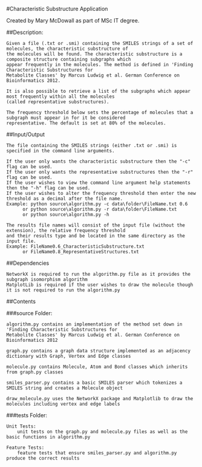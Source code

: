 #Characteristic Substructure Application

Created by Mary McDowall as part of MSc IT degree.

##Description:

    Given a file (.txt or .smi) containing the SMILES strings of a set of molecules, the characteristic substructure of
    the molecules will be found. The characteristic substructure is a composite structure containing subgraphs which
    appear frequently in the molecules. The method is defined in 'Finding Characteristic Substructures for 
    Metabolite Classes' by Marcus Ludwig et al. German Conference on Bioinformatics 2012.
     
    It is also possible to retrieve a list of the subgraphs which appear most frequently within all the molecules 
    (called representative substructures). 
    
    The frequency threshold below sets the percentage of molecules that a subgraph must appear in for it be considered
    representative. The default is set at 80% of the molecules. 
    
##Input/Output

    The file containing the SMILES strings (either .txt or .smi) is specified in the command line arguments.

    If the user only wants the characteristic substructure then the "-c" flag can be used.
    If the user only wants the representative substructures then the "-r" flag can be used.
    If the user wishes to view the command line argument help statements then the "-h" flag can be used.
    If the user wishes to alter the frequency threshold then enter the new threshold as a decimal after the file name.
    Example: python source\algorithm.py -c data\folder\FileName.txt 0.6
          or python source\algorithm.py -r data\folder\FileName.txt
          or python source\algorithm.py -h

    The results file names will consist of the input file (without the extension), the relative frequency threshold
    and their results type and be located in the same directory as the input file.
    Example: FileName0.6_CharacteristicSubstructure.txt
          or FileName0.8_RepresentativeStructures.txt
    
##Dependencies

    NetworkX is required to run the algorithm.py file as it provides the subgraph isomorphism algorithm
    MatplotLib is required if the user wishes to draw the molecule though it is not required to run the algorithm.py
    
##Contents 

###source Folder:

    algorithm.py contains an implementation of the method set down in 'Finding Characteristic Substructures for 
    Metabolite Classes' by Marcus Ludwig et al. German Conference on Bioinformatics 2012
    
    graph.py contains a graph data structure implemented as an adjacency dictionary with Graph, Vertex and Edge classes
    
    molecule.py contains Molecule, Atom and Bond classes which inherits from graph.py classes 
        
    smiles_parser.py contains a basic SMILES parser which tokenizes a SMILES string and creates a Molecule object
    
    draw_molecule.py uses the NetworkX package and Matplotlib to draw the molecules including vertex and edge labels
    
###tests Folder:

    Unit Tests:
        unit tests on the graph.py and molecule.py files as well as the basic functions in algorithm.py
        
    Feature Tests:
        feature tests that ensure smiles_parser.py and algorithm.py produce the correct results
        

